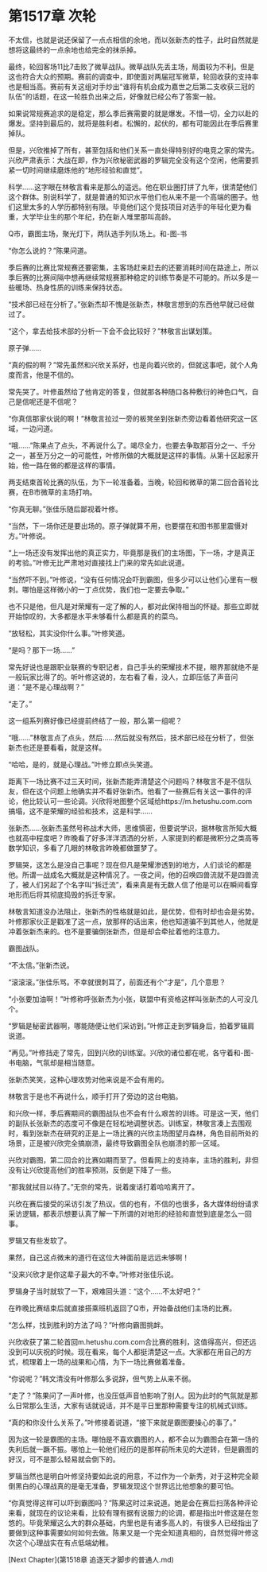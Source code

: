 # 第1517章 次轮

不太信，也就是说还保留了一点点相信的余地，而以张新杰的性子，此时自然就是想将这最终的一点余地也给完全的抹杀掉。

最终，轮回客场11比7击败了微草战队。微草战队先丢主场，局面较为不利。但是这也符合大众的预期。赛前的调查中，即使面对两届冠军微草，轮回收获的支持率也是相当高。赛前有关这组对手炒出“谁将有机会成为嘉世之后第二支收获三冠的队伍”的话题，在这一轮胜负出来之后，好像就已经公布了答案一般。

如果说常规赛追求的是稳定，那么季后赛需要的就是爆发。不惜一切，全力以赴的爆发。坚持到最后的，就将是胜利者。松懈的，起伏的，都有可能因此在季后赛里掉队。

但是，兴欣推掉了所有，甚至包括和他们关系一直处得特别好的电竞之家的常先。兴欣严肃表示：大战在即，作为兴欣秘密武器的罗辑完全没有这个空闲，他需要抓紧一切时间继续磨炼他的“地形经验和直觉”。

科学……这字眼在林敬言看来是那么的遥远。他在职业圈打拼了九年，很清楚他们这个群体。别说科学了，就是普通的知识水平他们也从来不是一个高端的圈子。他们这里太多的人学历都特别有限。毕竟他们这个竞技项目对选手的年轻化更为看重，大学毕业生的那个年纪，扔在新人堆里那叫高龄。

Q市，霸图主场，聚光灯下，两队选手列队场上。和-图-书

“你怎么说的？”陈果问道。

季后赛的比赛比常规赛还要密集，主客场赶来赶去的还要消耗时间在路途上，所以季后赛的比赛间隔中想再继续常规赛那种稳定的训练节奏是不可能的。所以多是一些暖场、热身性质的训练来保持状态。

“技术部已经在分析了。”张新杰却不愧是张新杰，林敬言想到的东西他早就已经做过了。

“这个，拿去给技术部的分析一下会不会比较好？”林敬言出谋划策。

原子弹……

“真的假的啊？”常先虽然和兴欣关系好，也是向着兴欣的，但就这事吧，就个人角度而言，他是不信的。

常先哭了。叶修虽然给了他肯定的答复，但就那各种随口各种敷衍的神色口气，自己是信呢还是不信呢？

“你真信那家伙说的啊！”林敬言拉过一旁的板凳坐到张新杰旁边看着他研究这一区域，一边问道。

“哦……”陈果点了点头，不再说什么了。竭尽全力，也要去争取那百分之一、千分之一，甚至万分之一的可能性，叶修所做的大概就是这样的事情。从第十区起家开始，他一路在做的都是这样的事情。

两支结束首轮比赛的队伍，为下一轮准备着。当晚，轮回和微草的第二回合首轮比赛，在B市微草的主场打响。

“你真无聊。”张佳乐随后鄙视着叶修。

“当然，下一场你还是要出场的。原子弹就算不用，也要摆在和图书那里震慑对方。”叶修说。

“上一场还没有发挥出他的真正实力，毕竟那是我们的主场图，下一场，才是真正的考验。”叶修无比严肃地对直接找上门来的常先如此说道。

“当然吓不到。”叶修说，“没有任何情况会吓到霸图，但多少可以让他们心里有一根刺。哪怕是这样微小的一丁点优势，我们也一定要去争取。”

也不只是他，但凡是对荣耀有一定了解的人，都对此保持相当的怀疑。那些立即就开始惊叹的，大多都是水平未够看什么都是真的的菜鸟。

“放轻松，其实没你什么事。”叶修笑道。

“是吗？那下一场……”

常先好说也是跟职业联赛的专职记者，自己手头的荣耀技术不提，眼界那就绝不是一般玩家比得了的。听叶修这说的，左右看了看，没人，立即压低了声音问道：“是不是心理战啊？”

“走了。”

这一组系列赛好像已经提前终结了一般，那么第一组呢？

“哦……”林敬言点了点头，然后……然后就没有然后，技术部已经在分析了，但张新杰也还是要看看，就是这样。

“哈哈，是的，就是心理战。”叶修立即点头笑道。

距离下一场比赛不过三天时间，张新杰能弄清楚这个问题吗？林敬言不是不信队友，但在这个问题上他确实并不看好张新杰。他看了一些赛后有关这一事件的评论，他比较认可一些论调。兴欣将地图整个区域给https://m.hetushu.com.com搞塌，这不是荣耀的经验和技术，这是科学……

张新杰……张新杰虽然号称战术大师，思维慎密，但要说学识，据林敬言所知大概也就高中程度吧？昨晚看了好多洋洋洒洒的分析，人家提到的都是微积分之类高等数学知识，多看了几眼的林敬言昨晚都做噩梦了。

罗辑哭，这怎么是没自己事呢？现在但凡是荣耀渗透到的地方，人们谈论的都是他。所谓一战成名大概就是这种情况了。一夜之间，他的召唤四兽流就不是四兽流了，被人们另起了个名字叫“拆迁流”，看来真是有无数人信了他是可以在瞬间看穿地形而后将其彻底捣毁的拆迁专家。

林敬言知道没办法阻止，张新杰的性格就是如此，是优势，但有时却也会是劣势。叶修那家伙正是戳准了这一点，放那样的话出来，他也知道骗不到其他人，他就是冲着张新杰来的。也不是要骗倒张新杰，但是却会牵扯着他的注意力。

霸图战队。

“不太信。”张新杰说。

“滚滚滚。”张佳乐骂。不幸就很刺耳了，前面还有个“才是”，几个意思？

“小张要加油啊！”叶修称呼张新杰为小张，联盟中有资格这样叫张新杰的人可没几个。

“罗辑是秘密武器啊，哪能随便让他们采访到。”叶修正走到罗辑身后，拍着罗辑肩说道。

“再见。”叶修挡走了常先，回到兴欣的训练室。兴欣的诸位都在呢，各守着和-图-书电脑，气氛却是相当随意。

张新杰笑笑，这种心理攻势对他来说是不会有用的。

林敬言于是也不再说什么，顺手打开了旁边的这台电脑。

和兴欣一样，季后赛期间的霸图战队也不会有什么艰苦的训练。可是这一天，他们的副队长张新杰的态度可不像是在轻松地调整状态。训练室，林敬言凑上去围观时，看到张新杰在研究的正是上一场比赛的兴欣主场图望月森林，角色目前所处的场景，正是被兴欣完全搞崩溃，最终导致霸图全队也崩溃的那一区域。

兴欣对霸图，第二回合的比赛如期而至了。但看网上的支持率，主场的胜利，非但没有让兴欣提高他们的胜率预测，反倒是下降了一些。

“那我就拭目以待了。”无奈的常先，说着废话打着哈哈离开了。

兴欣在赛后接受的采访引发了热议。信的也有，不信的也很多，各大媒体纷纷请求采访逻辑，都表示想要认真了解一下所谓的对地形的经验和直觉到底是怎么一回事。

罗辑又有些发软了。

果然，自己这点微末的道行在这位大神面前是远远未够啊！

“没来兴欣才是你这辈子最大的不幸。”叶修对张佳乐说。

罗辑身子当时就软了一下，艰难回头道：“这个……不太好吧？”

在昨晚比赛结束后就直接搭乘班机返回了Q市，开始备战他们主场的比赛。

“怎么样，找到胜利的方法了吗？”叶修向霸图挑衅。

兴欣收获了第二轮首回m.hetushu.com.com合比赛的胜利，这值得高兴，但还远没到可以庆祝的时候。现在看来，每个人都挺清楚这一点。大家都在用自己的方式，梳理着上一场的战果和心情，为下一场比赛做着准备。

“你说呢？”韩文清没有叶修那么多说辞，但气势上从来不弱。

“走了？”陈果问了一声叶修，也没压低声音怕影响了别人。因为此时的气氛就是那么日常那么生活，大家有话就说话，并不是平日里那种需要专注的机械式训练。

“真的和你没什么关系了。”叶修接着说道，“接下来就是霸图要操心的事了。”

因为这一轮是霸图的主场。哪怕是不喜欢霸图的人，都不会以为霸图会在第一场的失利后就一蹶不振。哪怕上一轮他们经历的是那样前所未见的大逆转，但是霸图的好汉，可不是那么轻易就会倒下的。

罗辑当然也是明白叶修坚持要如此说的用意，不过作为一个新秀，对于这种完全颠倒黑白的心理战真的是毫无准备，罗辑发现这个世界远比他想象的要可怕。

“你真觉得这样可以吓到霸图吗？”陈果这时过来说道。她是会在赛后扫荡各种评论来看，就现在的议论来看，比较有理有据有说服力的论调，都是指出叶修这是在忽悠的。毕竟荣耀这么大的群众基础，内里也是有诸多高人的，有很多人已经指出了要做到这种事需要如何如何去做。陈果又是一个完全知道真相的，自然觉得叶修这次这个心理战实在有点低端幼稚。



[Next Chapter](第1518章 追逐天才脚步的普通人.md)